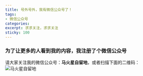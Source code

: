 ```yaml
---
title: 号外号外，我有微信公众号了！
tags: 
- 微信公众号
categories: 
excerpt: 求求关注，求求关注
sticky: 100
---
```

### 为了让更多的人看到我的内容，我注册了个微信公众号

请大家关注我的微信公众号：**马火星自留地**，或者扫描下面的二维码：
![马火星自留地](https://pic.1314171.xyz/i/2024/07/30/Wechat.png)
